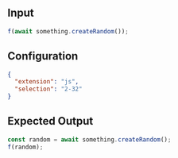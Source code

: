 
## Input
```javascript input
f(await something.createRandom());
```

## Configuration
```json configuration
{
  "extension": "js",
  "selection": "2-32"
}
```

## Expected Output
```javascript expected output
const random = await something.createRandom();
f(random);
```
